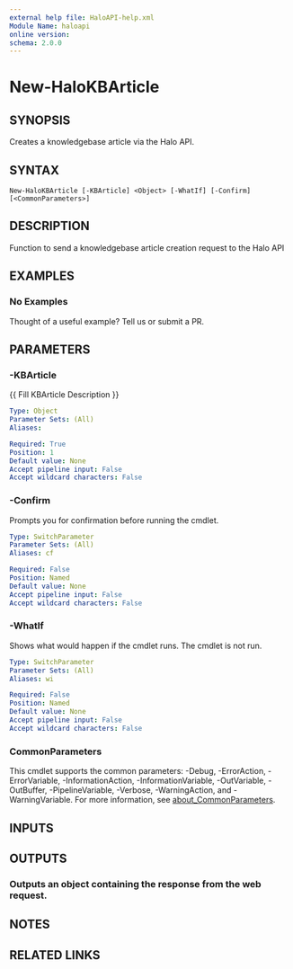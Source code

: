 ```yaml
---
external help file: HaloAPI-help.xml
Module Name: haloapi
online version:
schema: 2.0.0
---
```


# New-HaloKBArticle

## SYNOPSIS
Creates a knowledgebase article via the Halo API.

## SYNTAX

```
New-HaloKBArticle [-KBArticle] <Object> [-WhatIf] [-Confirm] [<CommonParameters>]
```

## DESCRIPTION
Function to send a knowledgebase article creation request to the Halo API

## EXAMPLES

### No Examples

Thought of a useful example? Tell us or submit a PR.

## PARAMETERS

### -KBArticle
{{ Fill KBArticle Description }}

```yaml
Type: Object
Parameter Sets: (All)
Aliases:

Required: True
Position: 1
Default value: None
Accept pipeline input: False
Accept wildcard characters: False
```

### -Confirm
Prompts you for confirmation before running the cmdlet.

```yaml
Type: SwitchParameter
Parameter Sets: (All)
Aliases: cf

Required: False
Position: Named
Default value: None
Accept pipeline input: False
Accept wildcard characters: False
```

### -WhatIf
Shows what would happen if the cmdlet runs. The cmdlet is not run.

```yaml
Type: SwitchParameter
Parameter Sets: (All)
Aliases: wi

Required: False
Position: Named
Default value: None
Accept pipeline input: False
Accept wildcard characters: False
```

### CommonParameters
This cmdlet supports the common parameters: -Debug, -ErrorAction, -ErrorVariable, -InformationAction, -InformationVariable, -OutVariable, -OutBuffer, -PipelineVariable, -Verbose, -WarningAction, and -WarningVariable. For more information, see [about_CommonParameters](http://go.microsoft.com/fwlink/?LinkID=113216).

## INPUTS

## OUTPUTS

### Outputs an object containing the response from the web request.
## NOTES

## RELATED LINKS
